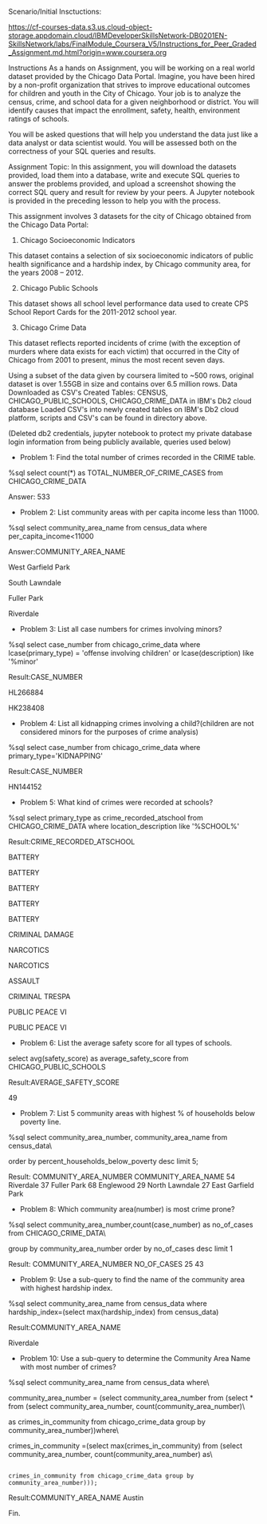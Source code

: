 Scenario/Initial Insctuctions:

https://cf-courses-data.s3.us.cloud-object-storage.appdomain.cloud/IBMDeveloperSkillsNetwork-DB0201EN-SkillsNetwork/labs/FinalModule_Coursera_V5/Instructions_for_Peer_Graded_Assignment.md.html?origin=www.coursera.org

Instructions
As a hands on Assignment, you will be working on a real world dataset provided by the Chicago Data Portal. Imagine, you have been hired by a non-profit organization that strives to improve educational outcomes for children and youth in the City of Chicago. Your job is to analyze the census, crime, and school data for a given neighborhood or district. You will identify causes that impact the enrollment, safety, health, environment ratings of schools.

You will be asked questions that will help you understand the data just like a data analyst or data scientist would. You will be assessed both on the correctness of your SQL queries and results.

Assignment Topic:
In this assignment, you will download the datasets provided, load them into a database, write and execute SQL queries to answer the problems provided, and upload a screenshot showing the correct SQL query and result for review by your peers. A Jupyter notebook is provided in the preceding lesson to help you with the process.

This assignment involves 3 datasets for the city of Chicago obtained from the Chicago Data Portal:

1. Chicago Socioeconomic Indicators

This dataset contains a selection of six socioeconomic indicators of public health significance and a hardship index, by Chicago community area, for the years 2008 – 2012.

2. Chicago Public Schools

This dataset shows all school level performance data used to create CPS School Report Cards for the 2011-2012 school year.

3. Chicago Crime Data

This dataset reflects reported incidents of crime (with the exception of murders where data exists for each victim) that occurred in the City of Chicago from 2001 to present, minus the most recent seven days.

Using a subset of the data given by coursera limited to ~500 rows, original dataset is over 1.55GB in size and contains over 6.5 million rows. 
Data Downloaded as CSV's
Created Tables: CENSUS, CHICAGO_PUBLIC_SCHOOLS, CHICAGO_CRIME_DATA in IBM's Db2 cloud database
Loaded CSV's into newly created tables on IBM's Db2 cloud platform, scripts and CSV's can be found in directory above.

(Deleted db2 credentials, jupyter notebook to protect my private database login information from being publicly available, queries used below)

- Problem 1: Find the total number of crimes recorded in the CRIME table.

%sql select count(*)  as TOTAL_NUMBER_OF_CRIME_CASES from CHICAGO_CRIME_DATA

Answer: 533

- Problem 2: List community areas with per capita income less than 11000.

%sql select community_area_name from census_data where per_capita_income<11000

Answer:COMMUNITY_AREA_NAME

West Garfield Park

South Lawndale

Fuller Park

Riverdale

- Problem 3: List all case numbers for crimes involving minors?

%sql select case_number from chicago_crime_data where lcase(primary_type) = 'offense involving children' or lcase(description) like '%minor'

Result:CASE_NUMBER

HL266884

HK238408

- Problem 4: List all kidnapping crimes involving a child?(children are not considered minors for the purposes of crime analysis)

%sql select case_number from chicago_crime_data where primary_type='KIDNAPPING' 

Result:CASE_NUMBER

HN144152

- Problem 5: What kind of crimes were recorded at schools?

%sql select primary_type as crime_recorded_atschool from  CHICAGO_CRIME_DATA where location_description like '%SCHOOL%'

Result:CRIME_RECORDED_ATSCHOOL

BATTERY

BATTERY

BATTERY

BATTERY

BATTERY

CRIMINAL DAMAGE

NARCOTICS

NARCOTICS

ASSAULT

CRIMINAL TRESPA

PUBLIC PEACE VI

PUBLIC PEACE VI

- Problem 6: List the average safety score for all types of schools.

select avg(safety_score) as average_safety_score from CHICAGO_PUBLIC_SCHOOLS

Result:AVERAGE_SAFETY_SCORE

49

- Problem 7: List 5 community areas with highest % of households below poverty line.

%sql select community_area_number, community_area_name from census_data\

order by percent_households_below_poverty desc limit 5;

Result:
COMMUNITY_AREA_NUMBER COMMUNITY_AREA_NAME
54	                  Riverdale
37	                  Fuller Park
68	                  Englewood
29	                  North Lawndale
27	                  East Garfield Park

- Problem 8: Which community area(number) is most crime prone?

%sql select community_area_number,count(case_number) as no_of_cases from CHICAGO_CRIME_DATA\

group by community_area_number order by no_of_cases desc limit 1

Result:
COMMUNITY_AREA_NUMBER NO_OF_CASES
    25	                  43

- Problem 9: Use a sub-query to find the name of the community area with highest hardship index.

%sql select community_area_name from census_data where hardship_index=(select max(hardship_index) from census_data)

Result:COMMUNITY_AREA_NAME

Riverdale

- Problem 10: Use a sub-query to determine the Community Area Name with most number of crimes?

%sql select community_area_name from census_data where\

community_area_number = (select community_area_number from (select * from (select community_area_number, count(community_area_number)\

as crimes_in_community from chicago_crime_data group by community_area_number))where\

crimes_in_community =(select max(crimes_in_community) from (select community_area_number, count(community_area_number) as\

                                                            crimes_in_community from chicago_crime_data group by community_area_number)));

Result:COMMUNITY_AREA_NAME
Austin                                       
                                                           
Fin.   

